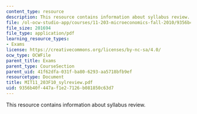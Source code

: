 ```yaml
---
content_type: resource
description: This resource contains information about syllabus review.
file: /ol-ocw-studio-app/courses/11-203-microeconomics-fall-2010/9356b40f447af1e27126b081850c63d7_MIT11_203F10_sylreview.pdf
file_size: 201694
file_type: application/pdf
learning_resource_types:
- Exams
license: https://creativecommons.org/licenses/by-nc-sa/4.0/
ocw_type: OCWFile
parent_title: Exams
parent_type: CourseSection
parent_uid: 41f62dfa-031f-ba80-6293-aa5718bfb9ef
resourcetype: Document
title: MIT11_203F10_sylreview.pdf
uid: 9356b40f-447a-f1e2-7126-b081850c63d7
---
```

This resource contains information about syllabus review.